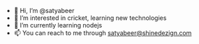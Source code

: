 - 👋 Hi, I’m @satyabeer
- 👀 I’m interested in cricket, learning new technologies
- 🌱 I’m currently learning nodejs
- 📫 You can reach to me through satyabeer@shinedezign.com

<!---
satyashinedezign/satyashinedezign is a ✨ special ✨ repository because its `README.md` (this file) appears on your GitHub profile.
You can click the Preview link to take a look at your changes.
--->
